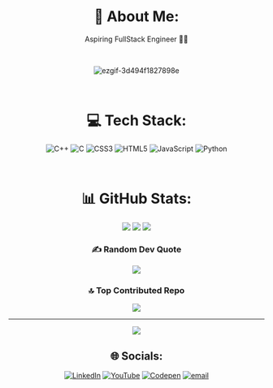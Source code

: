 <div align=center>
  
# 💫 About Me:
Aspiring FullStack Engineer 🚀🌿
</div>
<br>
<div align="center">
  
![ezgif-3d494f1827898e](https://github.com/user-attachments/assets/f085d662-e039-498d-a0b8-eb68f5db94c2)
</div>
<br>

<div align=center>

# 💻 Tech Stack:
![C++](https://img.shields.io/badge/c++-%2300599C.svg?style=for-the-badge&logo=c%2B%2B&logoColor=white) ![C](https://img.shields.io/badge/c-%2300599C.svg?style=for-the-badge&logo=c&logoColor=white) ![CSS3](https://img.shields.io/badge/css3-%231572B6.svg?style=for-the-badge&logo=css3&logoColor=white) ![HTML5](https://img.shields.io/badge/html5-%23E34F26.svg?style=for-the-badge&logo=html5&logoColor=white) ![JavaScript](https://img.shields.io/badge/javascript-%23323330.svg?style=for-the-badge&logo=javascript&logoColor=%23F7DF1E) ![Python](https://img.shields.io/badge/python-3670A0?style=for-the-badge&logo=python&logoColor=ffdd54)
<div align=center>
<br>

# 📊 GitHub Stats:
![](https://github-readme-stats.vercel.app/api?username=Rolling-Thunder07&theme=dark&hide_border=false&include_all_commits=false&count_private=false)
![](https://nirzak-streak-stats.vercel.app/?user=Rolling-Thunder07&theme=dark&hide_border=false)
![](https://github-readme-stats.vercel.app/api/top-langs/?username=Rolling-Thunder07&theme=dark&hide_border=false&include_all_commits=false&count_private=false&layout=compact)


### ✍️ Random Dev Quote
![](https://quotes-github-readme.vercel.app/api?type=horizontal&theme=radical)
<br>



### 🔝 Top Contributed Repo
![](https://github-contributor-stats.vercel.app/api?username=Rolling-Thunder07&limit=5&theme=dark&combine_all_yearly_contributions=true)

---
[![](https://visitcount.itsvg.in/api?id=Rolling-Thunder07&icon=0&color=0)](https://visitcount.itsvg.in)


## 🌐 Socials:
[![LinkedIn](https://img.shields.io/badge/LinkedIn-%230077B5.svg?logo=linkedin&logoColor=white)](https://linkedin.com/in/https://www.linkedin.com/in/hritik-kumar-43a709302/) [![YouTube](https://img.shields.io/badge/YouTube-%23FF0000.svg?logo=YouTube&logoColor=white)](https://youtube.com/@https://youtube.com//@RollingThunder07) [![Codepen](https://img.shields.io/badge/Codepen-000000?logo=codepen&logoColor=white)](https://codepen.io/https://codepen.io/Rolling-Thunder) [![email](https://img.shields.io/badge/Email-D14836?logo=gmail&logoColor=white)](mailto:hk689125@gmail.com) 
</div>
<!-- Proudly created with GPRM ( https://gprm.itsvg.in ) -->
